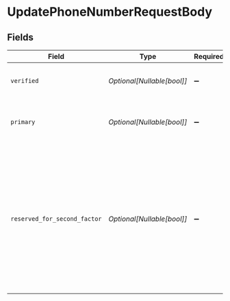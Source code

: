 # UpdatePhoneNumberRequestBody


## Fields

| Field                                                                                                                                                                                                                | Type                                                                                                                                                                                                                 | Required                                                                                                                                                                                                             | Description                                                                                                                                                                                                          | Example                                                                                                                                                                                                              |
| -------------------------------------------------------------------------------------------------------------------------------------------------------------------------------------------------------------------- | -------------------------------------------------------------------------------------------------------------------------------------------------------------------------------------------------------------------- | -------------------------------------------------------------------------------------------------------------------------------------------------------------------------------------------------------------------- | -------------------------------------------------------------------------------------------------------------------------------------------------------------------------------------------------------------------- | -------------------------------------------------------------------------------------------------------------------------------------------------------------------------------------------------------------------- |
| `verified`                                                                                                                                                                                                           | *Optional[Nullable[bool]]*                                                                                                                                                                                           | :heavy_minus_sign:                                                                                                                                                                                                   | The phone number will be marked as verified.                                                                                                                                                                         | false                                                                                                                                                                                                                |
| `primary`                                                                                                                                                                                                            | *Optional[Nullable[bool]]*                                                                                                                                                                                           | :heavy_minus_sign:                                                                                                                                                                                                   | Set this phone number as the primary phone number for the user.                                                                                                                                                      | true                                                                                                                                                                                                                 |
| `reserved_for_second_factor`                                                                                                                                                                                         | *Optional[Nullable[bool]]*                                                                                                                                                                                           | :heavy_minus_sign:                                                                                                                                                                                                   | Set this phone number as reserved for multi-factor authentication.<br/>The phone number must also be verified.<br/>If there are no other reserved second factors, the phone number will be set as the default second factor. | true                                                                                                                                                                                                                 |